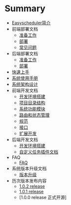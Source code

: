 # Summary

* [Easyscheduler简介](README.md)
* 前端部署文档
    * [准备工作](前端部署文档.md#1、准备工作)
    * [部署](前端部署文档.md#2、部署)
    * [常见问题](前端部署文档.md#前端常见问题)
* 后端部署文档
    * [准备工作](后端部署文档.md#1、准备工作)  
    * [部署](后端部署文档.md#2、部署)  
* [快速上手](快速上手.md#快速上手)
* [系统使用手册](系统使用手册.md#使用手册)
* [系统架构设计](系统架构设计.md#系统架构设计)
* 前端开发文档
    * [开发环境搭建](前端开发文档.md#开发环境搭建)
    * [项目目录结构](前端开发文档.md#项目目录结构)
    * [系统功能模块](前端开发文档.md#系统功能模块)
    * [路由和状态管理](前端开发文档.md#路由和状态管理)
    * [规范](前端开发文档.md#规范)
    * [接口](前端开发文档.md#接口)
    * [扩展开发](前端开发文档.md#扩展开发)   
* 后端开发文档
    * [开发环境搭建](后端开发文档.md#项目编译)
    * [自定义任务插件文档](任务插件开发.md#任务插件开发)
* FAQ
    * [FAQ](EasyScheduler%20FAQ.md#FAQ)
* 系统版本升级文档
    * [版本升级](升级文档.md)
* 历次版本发布内容
    * [1.0.2 release](1.0.2-release.md)
    * [1.0.1 release](1.0.1-release.md)
    * [1.0.0 release 正式开源]
    
    
    